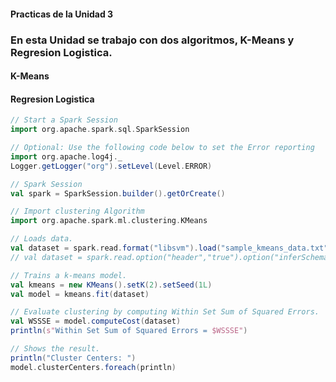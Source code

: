#### Practicas de la Unidad 3
### En esta Unidad se trabajo con dos algoritmos, K-Means y Regresion Logistica.
#### K-Means
#### Regresion Logistica
```scala
// Start a Spark Session
import org.apache.spark.sql.SparkSession
```
```scala
// Optional: Use the following code below to set the Error reporting
import org.apache.log4j._
Logger.getLogger("org").setLevel(Level.ERROR)
```
```scala
// Spark Session
val spark = SparkSession.builder().getOrCreate()
```
```scala
// Import clustering Algorithm
import org.apache.spark.ml.clustering.KMeans
```
```scala
// Loads data.
val dataset = spark.read.format("libsvm").load("sample_kmeans_data.txt")
// val dataset = spark.read.option("header","true").option("inferSchema","true").csv("sample_kmeans_data.txt")
```
```scala
// Trains a k-means model.
val kmeans = new KMeans().setK(2).setSeed(1L)
val model = kmeans.fit(dataset)
```
```scala
// Evaluate clustering by computing Within Set Sum of Squared Errors.
val WSSSE = model.computeCost(dataset)
println(s"Within Set Sum of Squared Errors = $WSSSE")
```
```scala
// Shows the result.
println("Cluster Centers: ")
model.clusterCenters.foreach(println)
